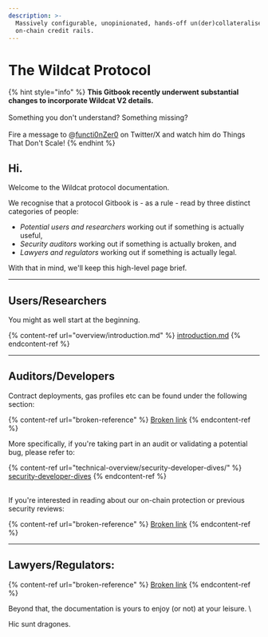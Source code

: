 ```yaml
---
description: >-
  Massively configurable, unopinionated, hands-off un(der)collateralised
  on-chain credit rails.
---
```


# The Wildcat Protocol

{% hint style="info" %}
**This Gitbook recently underwent substantial changes to incorporate Wildcat V2 details.**\
\
Something you don't understand? Something missing?\
\
Fire a message to @[functi0nZer0](https://x.com/functi0nZer0) on Twitter/X and watch him do Things That Don't Scale!
{% endhint %}

## Hi.

Welcome to the Wildcat protocol documentation.

We recognise that a protocol Gitbook is - as a rule - read by three distinct categories of people:

* _Potential users and researchers_ working out if something is actually useful,
* _Security auditors_ working out if something is actually broken, and
* _Lawyers and regulators_ working out if something is actually legal.

With that in mind, we'll keep this high-level page brief.



***

## Users/Researchers



You might as well start at the beginning.

{% content-ref url="overview/introduction.md" %}
[introduction.md](overview/introduction.md)
{% endcontent-ref %}



***

## Auditors/Developers



Contract deployments, gas profiles etc can be found under the following section:

{% content-ref url="broken-reference" %}
[Broken link](broken-reference)
{% endcontent-ref %}

More specifically, if you're taking part in an audit or validating a potential bug, please refer to:

{% content-ref url="technical-overview/security-developer-dives/" %}
[security-developer-dives](technical-overview/security-developer-dives/)
{% endcontent-ref %}

\
If you're interested in reading about our on-chain protection or previous security reviews:

{% content-ref url="broken-reference" %}
[Broken link](broken-reference)
{% endcontent-ref %}



***

## Lawyers/Regulators:

{% content-ref url="broken-reference" %}
[Broken link](broken-reference)
{% endcontent-ref %}



Beyond that, the documentation is yours to enjoy (or not) at your leisure. \


Hic sunt dragones.
